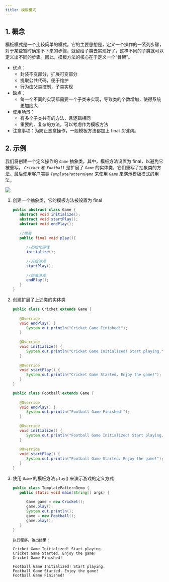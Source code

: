 ```yaml
---
title: 模板模式
---
```


## 1. 概念

模板模式是一个比较简单的模式。它的主要思想是，定义一个操作的一系列步骤，对于某些暂时确定不下来的步骤，就留给子类去实现好了，这样不同的子类就可以定义出不同的步骤。因此，模板方法的核心在于定义一个“骨架”。

- 优点： 
    - 封装不变部分，扩展可变部分
    - 提取公共代码，便于维护
    - 行为由父类控制，子类实现
- 缺点：
    - 每一个不同的实现都需要一个子类来实现，导致类的个数增加，使得系统更加庞大
- 使用场景： 
    - 有多个子类共有的方法，且逻辑相同
    - 重要的、复杂的方法，可以考虑作为模板方法
- 注意事项：为防止恶意操作，一般模板方法都加上 final 关键词。

## 2. 示例

我们将创建一个定义操作的 *`Game`* 抽象类，其中，模板方法设置为 final，以避免它被重写。 *`Cricket`* 和 *`Football`* 是扩展了 *`Game`* 的实体类，它们重写了抽象类的方法。最后使用客户端类 *`TemplatePatternDemo`* 来使用 *`Game`* 来演示模板模式的用法。

![](https://figure-bed.chua-n.com/notebook/Java/81.jpg)

1. 创建一个抽象类，它的模板方法被设置为 final

    ```java
    public abstract class Game {
       abstract void initialize();
       abstract void startPlay();
       abstract void endPlay();
     
       //模板
       public final void play(){
     
          //初始化游戏
          initialize();
     
          //开始游戏
          startPlay();
     
          //结束游戏
          endPlay();
       }
    }
    ```

2. 创建扩展了上述类的实体类

    ```java
    public class Cricket extends Game {
     
       @Override
       void endPlay() {
          System.out.println("Cricket Game Finished!");
       }
     
       @Override
       void initialize() {
          System.out.println("Cricket Game Initialized! Start playing.");
       }
     
       @Override
       void startPlay() {
          System.out.println("Cricket Game Started. Enjoy the game!");
       }
    }
    ```

    ```java
    public class Football extends Game {
     
       @Override
       void endPlay() {
          System.out.println("Football Game Finished!");
       }
     
       @Override
       void initialize() {
          System.out.println("Football Game Initialized! Start playing.");
       }
     
       @Override
       void startPlay() {
          System.out.println("Football Game Started. Enjoy the game!");
       }
    }
    ```

3. 使用 *`Game`* 的模板方法 `play`() 来演示游戏的定义方式

    ```java
    public class TemplatePatternDemo {
       public static void main(String[] args) {
     
          Game game = new Cricket();
          game.play();
          System.out.println();
          game = new Football();
          game.play();      
       }
    }
    ```

    ```text
    执行程序，输出结果：
    
    Cricket Game Initialized! Start playing.
    Cricket Game Started. Enjoy the game!
    Cricket Game Finished!
    
    Football Game Initialized! Start playing.
    Football Game Started. Enjoy the game!
    Football Game Finished!
    ```


